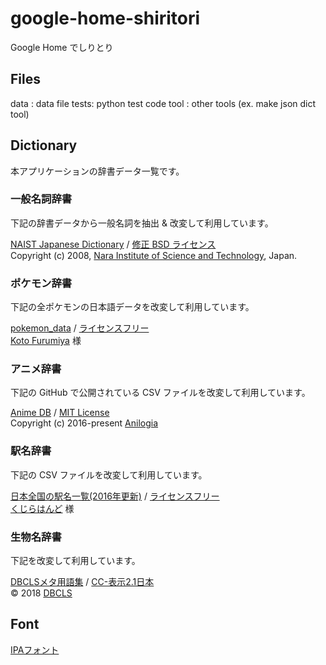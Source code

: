 ﻿# google-home-shiritori
Google Home でしりとり

## Files
data : data file
tests: python test code
tool : other tools (ex. make json dict tool)

## Dictionary
本アプリケーションの辞書データ一覧です。    

### 一般名詞辞書

下記の辞書データから一般名詞を抽出 & 改変して利用しています。

[NAIST Japanese Dictionary](https://ja.osdn.net/projects/naist-jdic/) / [修正 BSD ライセンス](https://ja.osdn.net/projects/naist-jdic/docs/License.txt)  
Copyright (c) 2008, [Nara Institute of Science and Technology](http://www.naist.jp), Japan.

### ポケモン辞書

下記の全ポケモンの日本語データを改変して利用しています。

[pokemon_data](https://github.com/kotofurumiya/pokemon_data) / [ライセンスフリー](https://github.com/kotofurumiya/pokemon_data)  
[Koto Furumiya](https://github.com/kotofurumiya) 様  

### アニメ辞書

下記の GitHub で公開されている CSV ファイルを改変して利用しています。

[Anime DB](https://anilogia.github.io/animedb/) / [MIT License](https://github.com/anilogia/animedb/blob/master/LICENSE)  
Copyright (c) 2016-present [Anilogia](https://github.com/anilogia/)

### 駅名辞書

下記の CSV ファイルを改変して利用しています。

[日本全国の駅名一覧(2016年更新)](https://kujirahand.com/web-tools/eki.php) / [ライセンスフリー](https://kujirahand.com/web-tools/index.php)  
[くじらはんど](https://kujirahand.com/wiki/) 様

### 生物名辞書

下記を改変して利用しています。

[DBCLSメタ用語集](http://lifesciencedb.jp/lsdb.cgi?gg=dic) / [CC-表示2.1日本](https://creativecommons.org/licenses/by/2.1/jp/)  
© 2018 [DBCLS](http://dbcls.rois.ac.jp)  

## Font
[IPAフォント](https://ipafont.ipa.go.jp/old/ipafont/download.html)
